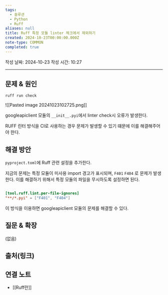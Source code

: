 ```yaml
---
tags:
  - 솔루션
  - Python
  - Ruff
aliases: null
title: Ruff 특정 모듈 linter 체크에서 제외하기
created: 2024-10-23T00:00:00.000Z
note-type: COMMON
completed: true
---
```

작성 날짜: 2024-10-23
작성 시간: 10:27


----

## 문제 & 원인

```shell
ruff run check
```

![[Pasted image 20241023102725.png]]

googleapiclient 모듈의 `__init__.pyi`에서 linter check시 오류가 발생한다. 

RUFF 린터 방식을 CI로 사용하는 경우 문제가 발생할 수 있기 떄문에 이를 해결해주어야 한다.

## 해결 방안

`pyproject.toml`에 Ruff 관련 설정을 추가한다.

지금의 문제는 특정 모듈이 미사용 import 경고가 표시되며, `F401` `F404` 로 문제가 발생한다.
이를 해결하기 위해서 특정 모듈의 파일을 무시하도록 설정하면 된다.


```toml

[tool.ruff.lint.per-file-ignores]
"**/*.pyi" = ["F401", "F404"]  
```

이 방식을 이용하면 googleapiclient 모듈의 문제를 해결할 수 있다.


## 질문 & 확장

(없음)

## 출처(링크)


## 연결 노트

- [[Ruff란]]
